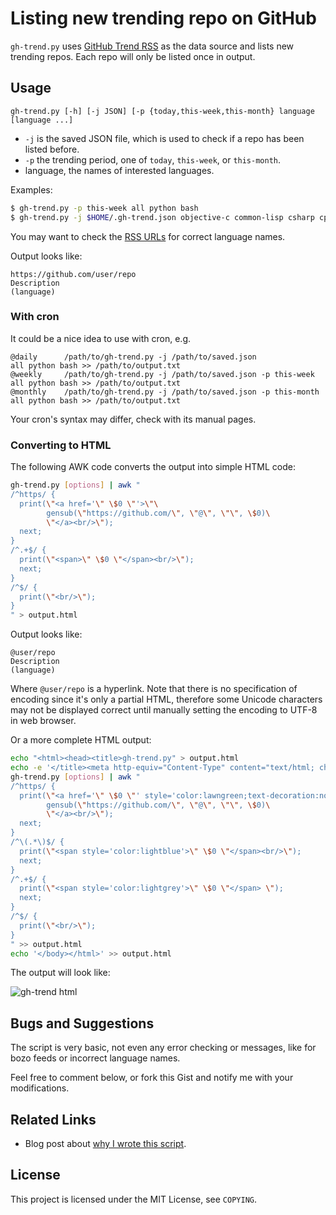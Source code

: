 Listing new trending repo on GitHub
===================================

`gh-trend.py` uses [GitHub Trend RSS][trendrss] as the data source and lists new trending repos. Each repo will only be listed once in output.

[trendrss]: http://github-trends.ryotarai.info/


Usage
-----

```
gh-trend.py [-h] [-j JSON] [-p {today,this-week,this-month} language [language ...]
```

* `-j` is the saved JSON file, which is used to check if a repo has been listed before.
* `-p` the trending period, one of `today`, `this-week`, or `this-month`.
* language, the names of interested languages.

Examples:

```bash
$ gh-trend.py -p this-week all python bash
$ gh-trend.py -j $HOME/.gh-trend.json objective-c common-lisp csharp cpp
```

You may want to check the [RSS URLs][trendrss] for correct language names.

Output looks like:

```
https://github.com/user/repo
Description
(language)
```

### With cron

It could be a nice idea to use with cron, e.g.

```
@daily      /path/to/gh-trend.py -j /path/to/saved.json               all python bash >> /path/to/output.txt
@weekly     /path/to/gh-trend.py -j /path/to/saved.json -p this-week  all python bash >> /path/to/output.txt
@monthly    /path/to/gh-trend.py -j /path/to/saved.json -p this-month all python bash >> /path/to/output.txt
```

Your cron's syntax may differ, check with its manual pages.


### Converting to HTML

The following AWK code converts the output into simple HTML code:

```bash
gh-trend.py [options] | awk "
/^https/ {
  print(\"<a href='\" \$0 \"'>\"\
        gensub(\"https://github.com/\", \"@\", \"\", \$0)\
        \"</a><br/>\");
  next;
}
/^.+$/ {
  print(\"<span>\" \$0 \"</span><br/>\");
  next;
}
/^$/ {
  print(\"<br/>\");
}
" > output.html
```

Output looks like:

```
@user/repo
Description
(language)
```

Where `@user/repo` is a hyperlink. Note that there is no specification of encoding since it's only a partial HTML, therefore some Unicode characters may not be displayed correct until manually setting the encoding to UTF-8 in web browser.

Or a more complete HTML output:

```bash
echo "<html><head><title>gh-trend.py" > output.html
echo -e '</title><meta http-equiv="Content-Type" content="text/html; charset=utf-8"></head><body style="background-color:#000;color:#aaa;font-family:Inconsolata;font-weight:bold">\n' >> output.html
gh-trend.py [options] | awk "
/^https/ {
  print(\"<a href='\" \$0 \"' style='color:lawngreen;text-decoration:none'>\"\
        gensub(\"https://github.com/\", \"@\", \"\", \$0)\
        \"</a><br/>\");
  next;
}
/^\(.*\)$/ {
  print(\"<span style='color:lightblue'>\" \$0 \"</span><br/>\");
  next;
}
/^.+$/ {
  print(\"<span style='color:lightgrey'>\" \$0 \"</span> \");
  next;
}
/^$/ {
  print(\"<br/>\");
}
" >> output.html
echo '</body></html>' >> output.html
```

The output will look like:

![gh-trend html](https://lh6.googleusercontent.com/-8rkUlLIM_mg/UnHjsIjwtdI/AAAAAAAAFY4/EslKF78trZE/s800/gh-trend%2520html%25202013-10-31--12%253A26%253A41.png)

Bugs and Suggestions
--------------------

The script is very basic, not even any error checking or messages, like for bozo feeds or incorrect language names.

Feel free to comment below, or fork this Gist and notify me with your modifications.


Related Links
-------------

* Blog post about [why I wrote this script](https://yjlv.blogspot.com/2013/10/checking-new-trending-repos-on-github.html).


License
-------

This project is licensed under the MIT License, see `COPYING`.
